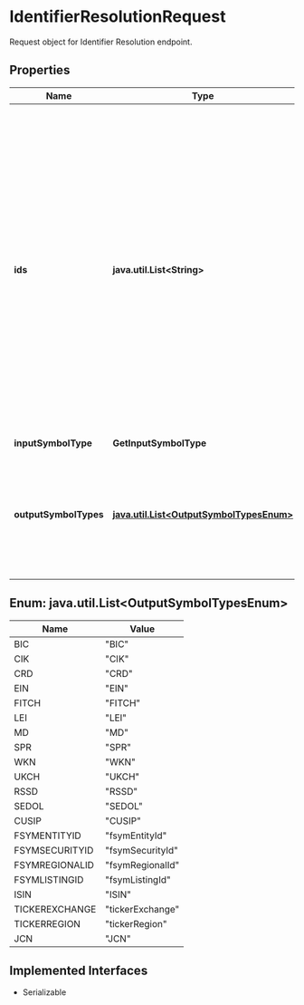 

# IdentifierResolutionRequest

Request object for Identifier Resolution endpoint.

## Properties

Name | Type | Description | Notes
------------ | ------------- | ------------- | -------------
**ids** | **java.util.List&lt;String&gt;** | Requested market securities or entities. All requested identifiers must be of the same type. Accepted identifiers include all FactSet Permanent Identifiers types, CUSIP, SEDOL, ISIN, and Tickers. This request value is sent back in the response as, &#x60;requestId&#39;. | 
**inputSymbolType** | **GetInputSymbolType** |  | 
**outputSymbolTypes** | [**java.util.List&lt;OutputSymbolTypesEnum&gt;**](#java.util.List&lt;OutputSymbolTypesEnum&gt;) | Requested identifiers to be returned. Multiple identifier types can be requested with each request. | 



## Enum: java.util.List&lt;OutputSymbolTypesEnum&gt;

Name | Value
---- | -----
BIC | &quot;BIC&quot;
CIK | &quot;CIK&quot;
CRD | &quot;CRD&quot;
EIN | &quot;EIN&quot;
FITCH | &quot;FITCH&quot;
LEI | &quot;LEI&quot;
MD | &quot;MD&quot;
SPR | &quot;SPR&quot;
WKN | &quot;WKN&quot;
UKCH | &quot;UKCH&quot;
RSSD | &quot;RSSD&quot;
SEDOL | &quot;SEDOL&quot;
CUSIP | &quot;CUSIP&quot;
FSYMENTITYID | &quot;fsymEntityId&quot;
FSYMSECURITYID | &quot;fsymSecurityId&quot;
FSYMREGIONALID | &quot;fsymRegionalId&quot;
FSYMLISTINGID | &quot;fsymListingId&quot;
ISIN | &quot;ISIN&quot;
TICKEREXCHANGE | &quot;tickerExchange&quot;
TICKERREGION | &quot;tickerRegion&quot;
JCN | &quot;JCN&quot;


## Implemented Interfaces

* Serializable


